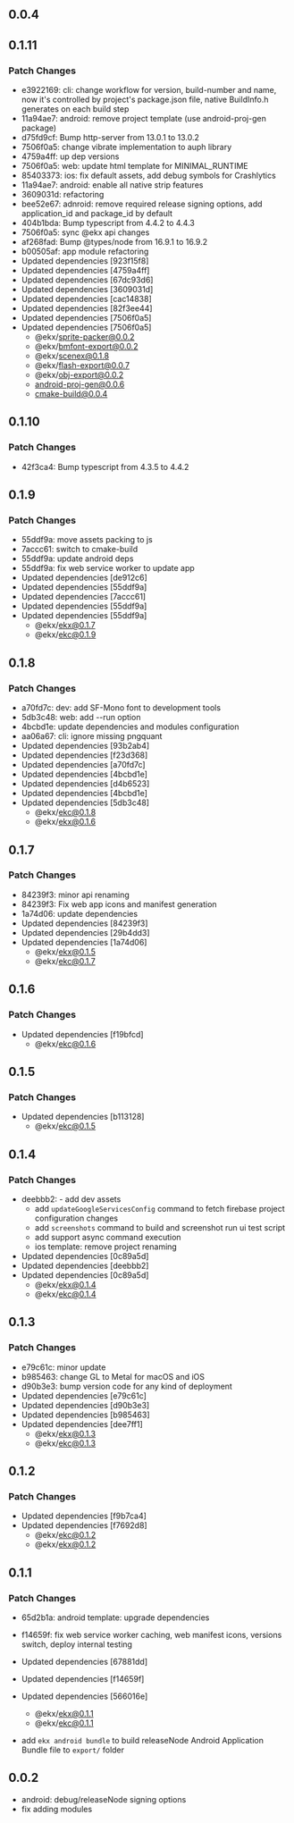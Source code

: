 ## 0.0.4

## 0.1.11

### Patch Changes

- e3922169: cli: change workflow for version, build-number and name, now it's controlled by project's package.json file, native BuildInfo.h generates on each build step
- 11a94ae7: android: remove project template (use android-proj-gen package)
- d75fd9cf: Bump http-server from 13.0.1 to 13.0.2
- 7506f0a5: change vibrate implementation to auph library
- 4759a4ff: up dep versions
- 7506f0a5: web: update html template for MINIMAL_RUNTIME
- 85403373: ios: fix default assets, add debug symbols for Crashlytics
- 11a94ae7: android: enable all native strip features
- 3609031d: refactoring
- bee52e67: adnroid: remove required release signing options, add application_id and package_id by default
- 404b1bda: Bump typescript from 4.4.2 to 4.4.3
- 7506f0a5: sync @ekx api changes
- af268fad: Bump @types/node from 16.9.1 to 16.9.2
- b00505af: app module refactoring
- Updated dependencies [923f15f8]
- Updated dependencies [4759a4ff]
- Updated dependencies [67dc93d6]
- Updated dependencies [3609031d]
- Updated dependencies [cac14838]
- Updated dependencies [82f3ee44]
- Updated dependencies [7506f0a5]
- Updated dependencies [7506f0a5]
  - @ekx/sprite-packer@0.0.2
  - @ekx/bmfont-export@0.0.2
  - @ekx/scenex@0.1.8
  - @ekx/flash-export@0.0.7
  - @ekx/obj-export@0.0.2
  - android-proj-gen@0.0.6
  - cmake-build@0.0.4

## 0.1.10

### Patch Changes

- 42f3ca4: Bump typescript from 4.3.5 to 4.4.2

## 0.1.9

### Patch Changes

- 55ddf9a: move assets packing to js
- 7accc61: switch to cmake-build
- 55ddf9a: update android deps
- 55ddf9a: fix web service worker to update app
- Updated dependencies [de912c6]
- Updated dependencies [55ddf9a]
- Updated dependencies [7accc61]
- Updated dependencies [55ddf9a]
- Updated dependencies [55ddf9a]
  - @ekx/ekx@0.1.7
  - @ekx/ekc@0.1.9

## 0.1.8

### Patch Changes

- a70fd7c: dev: add SF-Mono font to development tools
- 5db3c48: web: add --run option
- 4bcbd1e: update dependencies and modules configuration
- aa06a67: cli: ignore missing pngquant
- Updated dependencies [93b2ab4]
- Updated dependencies [f23d368]
- Updated dependencies [a70fd7c]
- Updated dependencies [4bcbd1e]
- Updated dependencies [d4b6523]
- Updated dependencies [4bcbd1e]
- Updated dependencies [5db3c48]
  - @ekx/ekc@0.1.8
  - @ekx/ekx@0.1.6

## 0.1.7

### Patch Changes

- 84239f3: minor api renaming
- 84239f3: Fix web app icons and manifest generation
- 1a74d06: update dependencies
- Updated dependencies [84239f3]
- Updated dependencies [29b4dd3]
- Updated dependencies [1a74d06]
  - @ekx/ekx@0.1.5
  - @ekx/ekc@0.1.7

## 0.1.6

### Patch Changes

- Updated dependencies [f19bfcd]
  - @ekx/ekc@0.1.6

## 0.1.5

### Patch Changes

- Updated dependencies [b113128]
  - @ekx/ekc@0.1.5

## 0.1.4

### Patch Changes

- deebbb2: - add dev assets
  - add `updateGoogleServicesConfig` command to fetch firebase project configuration changes
  - add `screenshots` command to build and screenshot run ui test script
  - add support async command execution
  - ios template: remove project renaming
- Updated dependencies [0c89a5d]
- Updated dependencies [deebbb2]
- Updated dependencies [0c89a5d]
  - @ekx/ekx@0.1.4
  - @ekx/ekc@0.1.4

## 0.1.3

### Patch Changes

- e79c61c: minor update
- b985463: change GL to Metal for macOS and iOS
- d90b3e3: bump version code for any kind of deployment
- Updated dependencies [e79c61c]
- Updated dependencies [d90b3e3]
- Updated dependencies [b985463]
- Updated dependencies [dee7ff1]
  - @ekx/ekx@0.1.3
  - @ekx/ekc@0.1.3

## 0.1.2

### Patch Changes

- Updated dependencies [f9b7ca4]
- Updated dependencies [f7692d8]
  - @ekx/ekc@0.1.2
  - @ekx/ekx@0.1.2

## 0.1.1

### Patch Changes

- 65d2b1a: android template: upgrade dependencies
- f14659f: fix web service worker caching, web manifest icons, versions switch, deploy internal testing
- Updated dependencies [67881dd]
- Updated dependencies [f14659f]
- Updated dependencies [566016e]

  - @ekx/ekx@0.1.1
  - @ekx/ekc@0.1.1

- add `ekx android bundle` to build releaseNode Android Application Bundle file to `export/` folder

## 0.0.2

- android: debug/releaseNode signing options
- fix adding modules
